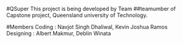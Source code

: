 #QSuper
This project is being developed by Team ##teamumber of Capstone project, Queensland university of Technology. 

#Members
Coding : Navjot Singh Dhaliwal, Kevin Joshua Ramos <br />
Designing : Albert Makmur, Deblin Winata
